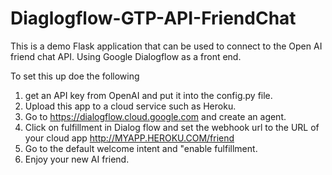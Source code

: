 # Diaglogflow-GTP-API-FriendChat
 
This is a demo Flask application that can be used to connect to the Open AI friend chat API. Using Google Dialogflow as a front end. 

To set this up doe the following
1) get an API key from OpenAI and put it into the config.py file. 
2) Upload this app to a cloud service such as Heroku. 
3) Go to https://dialogflow.cloud.google.com and create an agent. 
4) Click on fulfillment in Dialog flow and set the webhook url to the URL of your cloud app http://MYAPP.HEROKU.COM/friend
5) Go to the default welcome intent and "enable fulfillment. 
6) Enjoy your new AI friend. 

